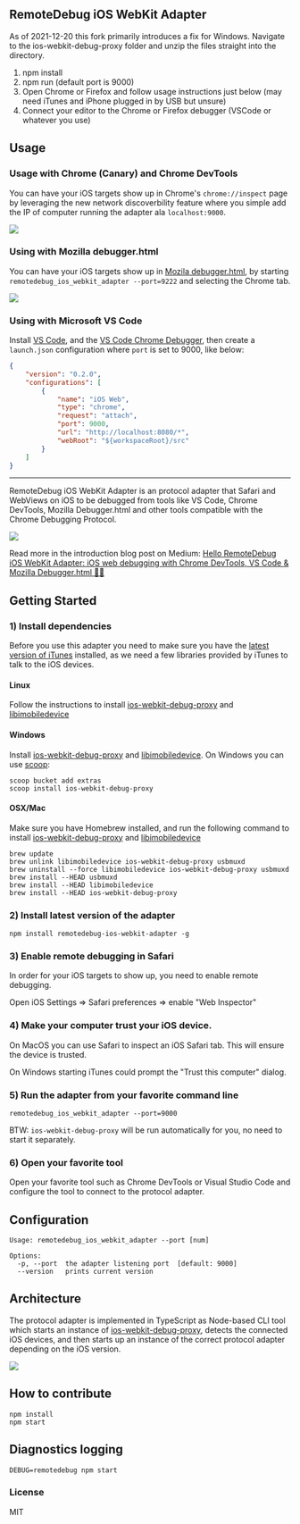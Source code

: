 ## RemoteDebug iOS WebKit Adapter

As of 2021-12-20 this fork primarily introduces a fix for Windows.
Navigate to the ios-webkit-debug-proxy folder and unzip the files straight into the directory.

1. npm install
2. npm run (default port is 9000)
3. Open Chrome or Firefox and follow usage instructions just below (may need iTunes and iPhone plugged in by USB but unsure)
4. Connect your editor to the Chrome or Firefox debugger (VSCode or whatever you use)


## Usage
### Usage with Chrome (Canary) and Chrome DevTools

You can have your iOS targets show up in Chrome's `chrome://inspect` page by leveraging the new network discoverbility feature where you simple add the IP of computer running the adapter ala `localhost:9000`.

![](.readme/chrome_inspect.png)

### Using with Mozilla debugger.html

You can have your iOS targets show up in [Mozila debugger.html](https://github.com/devtools-html/debugger.html), by starting `remotedebug_ios_webkit_adapter --port=9222` and selecting the Chrome tab.

![](.readme/debugger_html.png)

### Using with Microsoft VS Code

Install [VS Code](https:/code.visualstudio.com), and the [VS Code Chrome Debugger](https://marketplace.visualstudio.com/items?itemName=msjsdiag.debugger-for-chrome), then create a `launch.json` configuration where `port` is set to 9000, like below:

```json
{
    "version": "0.2.0",
    "configurations": [
        {
            "name": "iOS Web",
            "type": "chrome",
            "request": "attach",
            "port": 9000,
            "url": "http://localhost:8080/*",
            "webRoot": "${workspaceRoot}/src"
        }
    ]
}
```

----
RemoteDebug iOS WebKit Adapter is an protocol adapter that Safari and WebViews on iOS to be debugged from tools like VS Code, Chrome DevTools, Mozilla Debugger.html and other tools compatible with the Chrome Debugging Protocol.

![](.readme/overview.png)

Read more in the introduction blog post on Medium: [Hello RemoteDebug iOS WebKit Adapter: iOS web debugging with Chrome DevTools, VS Code & Mozilla Debugger.html 📡📱](https://medium.com/@auchenberg/hello-remotedebug-ios-webkit-adapter-ios-web-debugging-with-chrome-devtools-vs-code-mozilla-2a8553df7465)

## Getting Started

### 1) Install dependencies

Before you use this adapter you need to make sure you have the [latest version of iTunes](http://www.apple.com/itunes/download/) installed, as we need a few libraries provided by iTunes to talk to the iOS devices.

#### Linux

Follow the instructions to install [ios-webkit-debug-proxy](https://github.com/google/ios-webkit-debug-proxy#installation)  and [libimobiledevice](https://github.com/libimobiledevice/libimobiledevice)

#### Windows

Install [ios-webkit-debug-proxy](https://github.com/google/ios-webkit-debug-proxy#installation)  and [libimobiledevice](https://github.com/libimobiledevice/libimobiledevice). On Windows you can use [scoop](http://scoop.sh/):

```
scoop bucket add extras
scoop install ios-webkit-debug-proxy
```



#### OSX/Mac
Make sure you have Homebrew installed, and run the following command to install [ios-webkit-debug-proxy](https://github.com/google/ios-webkit-debug-proxy) and [libimobiledevice](https://github.com/libimobiledevice/libimobiledevice)

```
brew update
brew unlink libimobiledevice ios-webkit-debug-proxy usbmuxd
brew uninstall --force libimobiledevice ios-webkit-debug-proxy usbmuxd
brew install --HEAD usbmuxd
brew install --HEAD libimobiledevice
brew install --HEAD ios-webkit-debug-proxy
```

### 2) Install latest version of the adapter

```
npm install remotedebug-ios-webkit-adapter -g
```

### 3) Enable remote debugging in Safari
In order for your iOS targets to show up, you need to enable remote debugging.

Open iOS Settings => Safari preferences => enable "Web Inspector"

### 4) Make your computer trust your iOS device.

On MacOS you can use Safari to inspect an iOS Safari tab. This will ensure the device is trusted.

On Windows starting iTunes could prompt the "Trust this computer" dialog.

### 5) Run the adapter from your favorite command line

```
remotedebug_ios_webkit_adapter --port=9000
```

BTW: `ios-webkit-debug-proxy` will be run automatically for you, no need to start it separately.


### 6) Open your favorite tool

Open your favorite tool such as Chrome DevTools or Visual Studio Code and configure the tool to connect to the protocol adapter.

## Configuration

```
Usage: remotedebug_ios_webkit_adapter --port [num]

Options:
  -p, --port  the adapter listening port  [default: 9000]
  --version   prints current version

```

## Architecture
The protocol adapter is implemented in TypeScript as Node-based CLI tool which starts an instance of [ios-webkit-debug-proxy](https://github.com/google/ios-webkit-debug-proxy), detects the connected iOS devices, and then starts up an instance of the correct protocol adapter depending on the iOS version.

![](.readme/architecture.png)

## How to contribute

```
npm install
npm start
```

## Diagnostics logging

```
DEBUG=remotedebug npm start
```

### License
MIT

</details>
